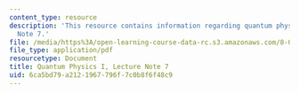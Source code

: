 ```yaml
---
content_type: resource
description: 'This resource contains information regarding quantum physics: Lecture
  Note 7.'
file: /media/https%3A/open-learning-course-data-rc.s3.amazonaws.com/8-04-quantum-physics-i-spring-2016/6ca5bd79a2121967796f7c0b8f6f48c9_MIT8_04S16_LecNotes7.pdf
file_type: application/pdf
resourcetype: Document
title: Quantum Physics I, Lecture Note 7
uid: 6ca5bd79-a212-1967-796f-7c0b8f6f48c9
---
```

